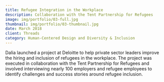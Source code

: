 ```yaml
---
title: Refugee Integration in the Workplace
description: Collaboration with the Tent Partnership for Refugees
image: img/portfolio/03-full.jpg
thumbnail: img/portfolio/03-thumbnail.jpg
date: March 2018
client: Threads
category: Human-Centered Design and Diversity & Inclusion
---
```

Dalia launched a project at Deloitte to help private sector leaders improve the hiring and inclusion of refugees in the workplace. The project was executed in collaboration with the Tent Partnership for Refugees and involved interviewing nearly 100 employers and refugee employees to identify challenges and success stories around refugee inclusion.
